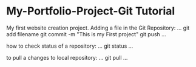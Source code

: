 # My-Portfolio-Project-Git Tutorial
My first website creation project.
Adding a file in the Git Repository:
... 
git add filename
git commit -m "This is my First project"
git push
...

how to check status of a repository:
...
git status
...

to pull a changes to local repository:
...
git pull
...
